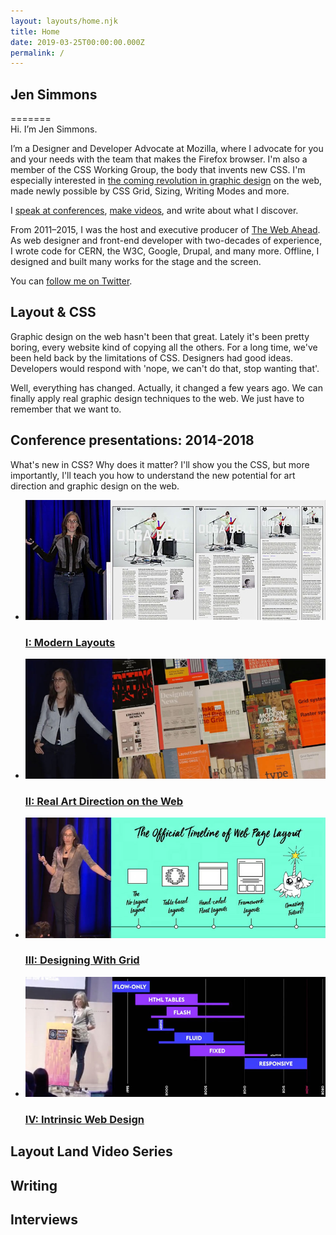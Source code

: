 ```yaml
---
layout: layouts/home.njk
title: Home
date: 2019-03-25T00:00:00.000Z
permalink: /
---
```

<h2 class="name">
<span>J</span><span>e</span><span>n</span>
<span>S</span><span>i</span><span>m</span><span>m</span><span>o</span><span>n</span><span>s</span>
</h2>
=======


<div class="intro">
Hi. I’m Jen Simmons.

I’m a Designer and Developer Advocate at Mozilla, where I advocate for you and your needs with the team that makes the Firefox browser. I'm also a member of the CSS Working Group, the body that invents new CSS. I'm especially interested in [the coming revolution in graphic design](https://labs.jensimmons.com/) on the web, made newly possible by CSS Grid, Sizing, Writing Modes and more.

I [speak at conferences](https://talks.jensimmons.com), [make videos](http://youtube.com/layoutland), and write about what I discover. 

From 2011–2015, I was the host and executive producer of [The Web Ahead](http://thewebahead.net). As web designer and front-end developer with two-decades of experience, I wrote code for CERN, the W3C, Google, Drupal, and many more. Offline, I designed and built many works for the stage and the screen.

You can [follow me on Twitter](twitter.com/jensimmons).

</div>

<article class="layout">
<h1>Layout & CSS</h1>
<div class="wrapper">
<section class="layout-intro">
<p>Graphic design on the web hasn't been that great. Lately it's been pretty boring, every website kind of copying all the others. For a long time, we've been held back by the limitations of CSS. Designers had good ideas. Developers would respond with 'nope, we can't do that, stop wanting that'.</p>

<p>Well, everything has changed. Actually, it changed a few years ago. We can finally apply real graphic design techniques to the web. We just have to remember that we want to.</p>
</section>

<section class="presentation-videos">
<h2>Conference presentations: 2014-2018</h2> 
<p>What's new in CSS? Why does it matter? I'll show you the CSS, but more importantly, I'll teach you how to understand the new potential for art direction and graphic design on the web.</p>
<ul class="video-list">
<li class="card"><a href="https://youtu.be/jreccgYLfx8">
<img src="/static/img/presentions/2015.jpg" alt="">
<h3>I: Modern Layouts</h3>
</a></li>
<li class="card"><a href="https://youtu.be/aYgMExb-mlo">
<img src="/static/img/presentions/2016.jpg" alt="">
<h3>II: Real Art Direction on the Web</h3>
</a></li>
<li class="card"><a href="">
<img src="/static/img/presentions/2017.jpg" alt="">
<h3>III: Designing With Grid</h3>
</a></li>
<li class="card"><a href="">
<img src="/static/img/presentions/2018.jpg" alt="">
<h3>IV: Intrinsic Web Design</h3>
</a></li>
</ul>
</section>

<section class="layout-land">
<h2>Layout Land Video Series</h2>
</section>

<section class="layout-writing">
<h2>Writing</h2>
</section>

<section class="layout-interviews">
<h2>Interviews</h2>
</section>
</div
</article>
